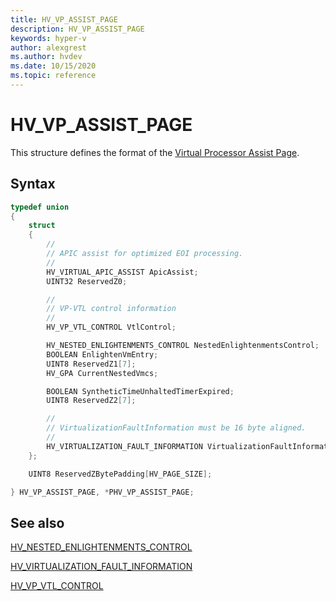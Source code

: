```yaml
---
title: HV_VP_ASSIST_PAGE
description: HV_VP_ASSIST_PAGE
keywords: hyper-v
author: alexgrest
ms.author: hvdev
ms.date: 10/15/2020
ms.topic: reference
---
```


# HV_VP_ASSIST_PAGE

 This structure defines the format of the [Virtual Processor Assist Page](../vp-properties.md#virtual-processor-assist-page).

## Syntax

```c
typedef union
{
    struct
    {
        //
        // APIC assist for optimized EOI processing.
        //
        HV_VIRTUAL_APIC_ASSIST ApicAssist;
        UINT32 ReservedZ0;

        //
        // VP-VTL control information
        //
        HV_VP_VTL_CONTROL VtlControl;

        HV_NESTED_ENLIGHTENMENTS_CONTROL NestedEnlightenmentsControl;
        BOOLEAN EnlightenVmEntry;
        UINT8 ReservedZ1[7];
        HV_GPA CurrentNestedVmcs;

        BOOLEAN SyntheticTimeUnhaltedTimerExpired;
        UINT8 ReservedZ2[7];

        //
        // VirtualizationFaultInformation must be 16 byte aligned.
        //
        HV_VIRTUALIZATION_FAULT_INFORMATION VirtualizationFaultInformation;
    };

    UINT8 ReservedZBytePadding[HV_PAGE_SIZE];

} HV_VP_ASSIST_PAGE, *PHV_VP_ASSIST_PAGE;
 ```

## See also

[HV_NESTED_ENLIGHTENMENTS_CONTROL](HV_NESTED_ENLIGHTENMENTS_CONTROL.md)

[HV_VIRTUALIZATION_FAULT_INFORMATION](HV_VIRTUALIZATION_FAULT_INFORMATION.md)

[HV_VP_VTL_CONTROL](HV_VP_VTL_CONTROL.md)